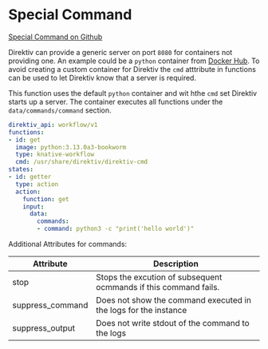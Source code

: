 # Special Command 
 [Special Command on Github](https://github.com/direktiv/direktiv-examples/tree/main/special_command)

Direktiv can provide a generic server on port `8080` for containers not providing one. An example could be a `python` container from [Docker Hub](https://hub.docker.com/). To avoid
creating a custom container for Direktiv the `cmd` atttribute in functions can be used to let Direktiv know that a server is required. 


This function uses the default `python` container and wit hthe `cmd` set Direktiv starts up a server. The container executes all functions under the `data/commands/command` section.


```yaml title="Python Function"
direktiv_api: workflow/v1
functions:
- id: get
  image: python:3.13.0a3-bookworm
  type: knative-workflow
  cmd: /usr/share/direktiv/direktiv-cmd
states:
- id: getter 
  type: action
  action:
    function: get
    input: 
      data:
        commands:
        - command: python3 -c "print('hello world')"

```


Additional Attributes for commands:

| Attribute | Description |
|-----|-------|
| stop | Stops the excution of subsequent ocmmands if this command fails. |
| suppress_command | Does not show the command executed in the logs for the instance |
| suppress_output | Does not write stdout of the command to the logs |